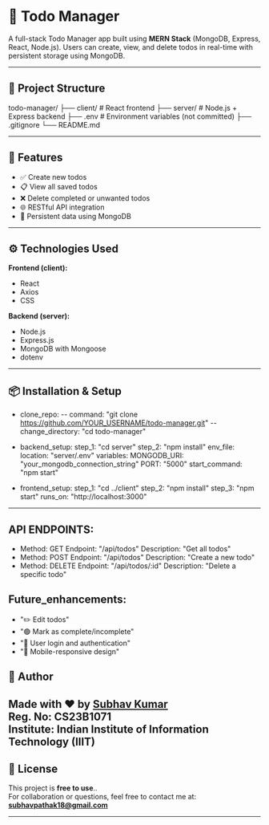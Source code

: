 # 📝 Todo Manager

A full-stack Todo Manager app built using **MERN Stack** (MongoDB, Express, React, Node.js). Users can create, view, and delete todos in real-time with persistent storage using MongoDB.

---

## 📁 Project Structure

todo-manager/
├── client/ # React frontend
├── server/ # Node.js + Express backend
├── .env # Environment variables (not committed)
├── .gitignore
└── README.md


---

## 🚀 Features

- ✅ Create new todos
- 📋 View all saved todos
- ❌ Delete completed or unwanted todos
- 🌐 RESTful API integration
- 💾 Persistent data using MongoDB

---

## ⚙️ Technologies Used

**Frontend (client):**
- React
- Axios
- CSS

**Backend (server):**
- Node.js
- Express.js
- MongoDB with Mongoose
- dotenv

---

## 📦 Installation & Setup

 - clone_repo:
    -- command: "git clone https://github.com/YOUR_USERNAME/todo-manager.git"
    -- change_directory: "cd todo-manager"
  
  - backend_setup:
    step_1: "cd server"
    step_2: "npm install"
    env_file:
      location: "server/.env"
      variables:
        MONGODB_URI: "your_mongodb_connection_string"
        PORT: "5000"
    start_command: "npm start"

 - frontend_setup:
    step_1: "cd ../client"
    step_2: "npm install"
    step_3: "npm start"
    runs_on: "http://localhost:3000"



---

## API ENDPOINTS:
  - Method: GET
    Endpoint: "/api/todos"
    Description: "Get all todos"
  - Method: POST
    Endpoint: "/api/todos"
    Description: "Create a new todo"
  - Method: DELETE
    Endpoint: "/api/todos/:id"
    Description: "Delete a specific todo"


## Future_enhancements:
  - "✏️ Edit todos"
  - "🟢 Mark as complete/incomplete"
  - "🔐 User login and authentication"
  - "📱 Mobile-responsive design"

## 🙌 Author

**Made with ❤️ by [Subhav Kumar](https://github.com/subhav-code)**  
**Reg. No:** CS23B1071  
**Institute:** Indian Institute of Information Technology (IIIT)
---

## 📜 License

This project is **free to use**..  
For collaboration or questions, feel free to contact me at: **subhavpathak18@gmail.com**

---
